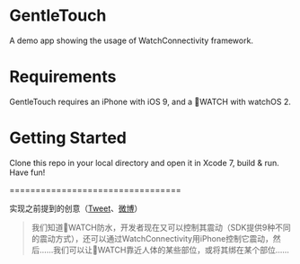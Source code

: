 # GentleTouch

A demo app showing the usage of WatchConnectivity framework.

# Requirements

GentleTouch requires an iPhone with iOS 9, and a WATCH with watchOS 2.

# Getting Started

Clone this repo in your local directory and open it in Xcode 7, build & run. Have fun!


=================================

实现之前提到的创意（[Tweet](https://twitter.com/nixzhu/status/608938528437731328)、[微博](http://weibo.com/2076580237/Cm4F8xOKb)）

>我们知道WATCH防水，开发者现在又可以控制其震动（SDK提供9种不同的震动方式），还可以通过WatchConnectivity用iPhone控制它震动，然后……我们可以让WATCH靠近人体的某些部位，或将其绑在某个部位……
